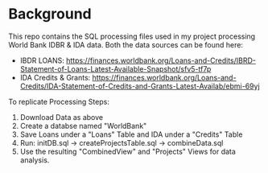 # Background

This repo contains the SQL processing files used in my project processing World Bank IDBR & IDA data.
Both the data sources can be found here:
* IBDR LOANS: https://finances.worldbank.org/Loans-and-Credits/IBRD-Statement-of-Loans-Latest-Available-Snapshot/sfv5-tf7p
* IDA Credits & Grants: https://finances.worldbank.org/Loans-and-Credits/IDA-Statement-of-Credits-and-Grants-Latest-Availab/ebmi-69yj

To replicate Processing Steps:
1) Download Data as above
2) Create a databse named "WorldBank"
3) Save Loans under a "Loans" Table and IDA under a "Credits" Table
4) Run: initDB.sql -> createProjectsTable.sql -> combineData.sql
5) Use the resulting "CombinedView" and "Projects" Views for data analysis.
